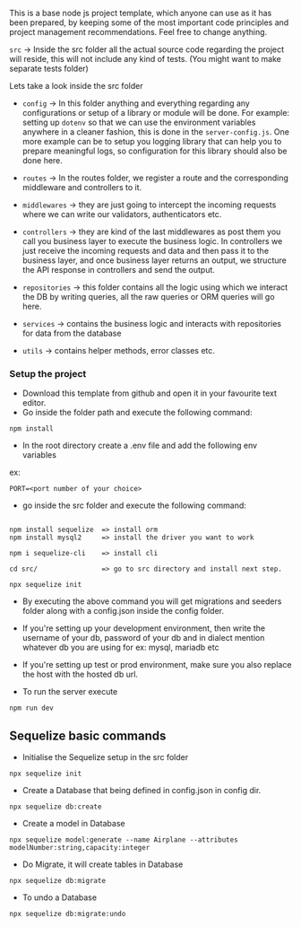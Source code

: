 This is a base node js project template, which anyone can use as it has been prepared, by keeping some of the most important code principles and project management recommendations. Feel free to change anything.

`src` -> Inside the src folder all the actual source code regarding the project will reside, this will not include any kind of tests. (You might want to make separate tests folder)

Lets take a look inside the src folder

- `config` -> In this folder anything and everything regarding any configurations or setup of a library or module will be done. For example: setting up `dotenv` so that we can use the environment variables anywhere in a cleaner fashion, this is done in the `server-config.js`. One more example can be to setup you logging library that can help you to prepare meaningful logs, so configuration for this library should also be done here.

- `routes` -> In the routes folder, we register a route and the corresponding middleware and controllers to it.

- `middlewares` -> they are just going to intercept the incoming requests where we can write our validators, authenticators etc.

- `controllers` -> they are kind of the last middlewares as post them you call you business layer to execute the business logic. In controllers we just receive the incoming requests and data and then pass it to the business layer, and once business layer returns an output, we structure the API response in controllers and send the output.

- `repositories` -> this folder contains all the logic using which we interact the DB by writing queries, all the raw queries or ORM queries will go here.

- `services` -> contains the business logic and interacts with repositories for data from the database

- `utils` -> contains helper methods, error classes etc.

### Setup the project

- Download this template from github and open it in your favourite text editor.
- Go inside the folder path and execute the following command:

```
npm install
```

- In the root directory create a .env file and add the following env variables

ex:

```
PORT=<port number of your choice>
```

- go inside the src folder and execute the following command:

```

npm install sequelize  => install orm
npm install mysql2     => install the driver you want to work

npm i sequelize-cli    => install cli

cd src/                => go to src directory and install next step.

npx sequelize init
```

- By executing the above command you will get migrations and seeders folder along with a config.json inside the config folder.

- If you're setting up your development environment, then write the username of your db, password of your db and in dialect mention whatever db you are using for ex: mysql, mariadb etc

- If you're setting up test or prod environment, make sure you also replace the host with the hosted db url.

- To run the server execute

```
npm run dev
```

## Sequelize basic commands

- Initialise the Sequelize setup in the src folder

```
npx sequelize init
```

- Create a Database that being defined in config.json in config dir.

```
npx sequelize db:create
```

- Create a model in Database

```
npx sequelize model:generate --name Airplane --attributes modelNumber:string,capacity:integer
```

- Do Migrate, it will create tables in Database

```
npx sequelize db:migrate
```

- To undo a Database

```
npx sequelize db:migrate:undo
```
